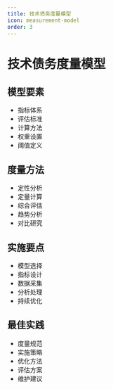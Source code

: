 ```yaml
---
title: 技术债务度量模型
icon: measurement-model
order: 3
---
```


# 技术债务度量模型

## 模型要素
- 指标体系
- 评估标准
- 计算方法
- 权重设置
- 阈值定义

## 度量方法
- 定性分析
- 定量计算
- 综合评估
- 趋势分析
- 对比研究

## 实施要点
- 模型选择
- 指标设计
- 数据采集
- 分析处理
- 持续优化

## 最佳实践
- 度量规范
- 实施策略
- 优化方法
- 评估方案
- 维护建议
